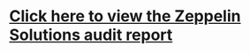 # [Click here to view the Zeppelin Solutions audit report](https://blog.zeppelin.solutions/be55e9936aba)
